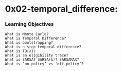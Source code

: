 # 0x02-temporal_difference:


### Learning Objectives

    What is Monte Carlo?
    What is Temporal Difference?
    What is bootstrapping?
    What is n-step temporal difference?
    What is TD(λ)?
    What is an eligibility trace?
    What is SARSA? SARSA(λ)? SARSAMAX?
    What is ‘on-policy’ vs ‘off-policy’?
